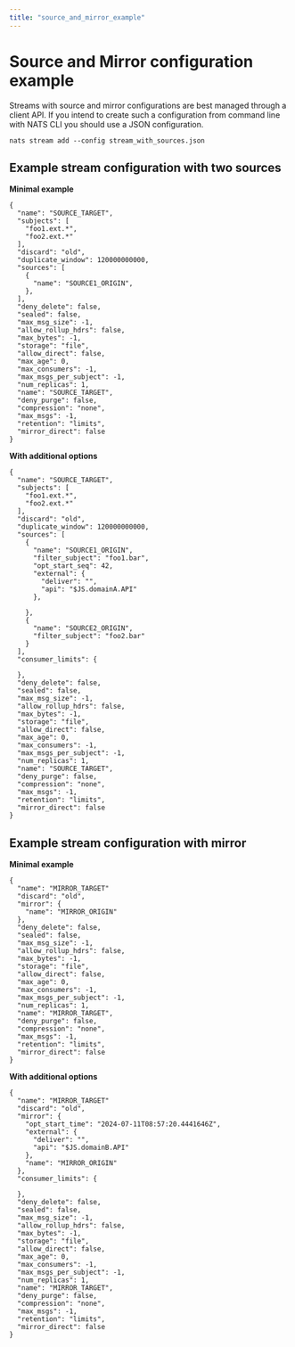```yaml
---
title: "source_and_mirror_example"
---
```

# Source and Mirror configuration example

Streams with source and mirror configurations are best managed through a client API. If you intend to create such a configuration from command line with NATS CLI you should use a JSON configuration. 

````
nats stream add --config stream_with_sources.json
````

## Example stream configuration with two sources

**Minimal example**
````
{
  "name": "SOURCE_TARGET",
  "subjects": [
    "foo1.ext.*",
    "foo2.ext.*"
  ],
  "discard": "old",
  "duplicate_window": 120000000000,
  "sources": [
    {
      "name": "SOURCE1_ORIGIN",
    },
  ],
  "deny_delete": false,
  "sealed": false,
  "max_msg_size": -1,
  "allow_rollup_hdrs": false,
  "max_bytes": -1,
  "storage": "file",
  "allow_direct": false,
  "max_age": 0,
  "max_consumers": -1,
  "max_msgs_per_subject": -1,
  "num_replicas": 1,
  "name": "SOURCE_TARGET",
  "deny_purge": false,
  "compression": "none",
  "max_msgs": -1,
  "retention": "limits",
  "mirror_direct": false
}
````

**With additional options**

````
{
  "name": "SOURCE_TARGET",
  "subjects": [
    "foo1.ext.*",
    "foo2.ext.*"
  ],
  "discard": "old",
  "duplicate_window": 120000000000,
  "sources": [
    {
      "name": "SOURCE1_ORIGIN",
      "filter_subject": "foo1.bar",
      "opt_start_seq": 42,
      "external": {
        "deliver": "",
        "api": "$JS.domainA.API"
      },
      
    },
    {
      "name": "SOURCE2_ORIGIN",
      "filter_subject": "foo2.bar"
    }
  ],
  "consumer_limits": {
    
  },
  "deny_delete": false,
  "sealed": false,
  "max_msg_size": -1,
  "allow_rollup_hdrs": false,
  "max_bytes": -1,
  "storage": "file",
  "allow_direct": false,
  "max_age": 0,
  "max_consumers": -1,
  "max_msgs_per_subject": -1,
  "num_replicas": 1,
  "name": "SOURCE_TARGET",
  "deny_purge": false,
  "compression": "none",
  "max_msgs": -1,
  "retention": "limits",
  "mirror_direct": false
}
````

## Example stream configuration with mirror


**Minimal example**

````
{
  "name": "MIRROR_TARGET"
  "discard": "old",
  "mirror": {
    "name": "MIRROR_ORIGIN"
  },
  "deny_delete": false,
  "sealed": false,
  "max_msg_size": -1,
  "allow_rollup_hdrs": false,
  "max_bytes": -1,
  "storage": "file",
  "allow_direct": false,
  "max_age": 0,
  "max_consumers": -1,
  "max_msgs_per_subject": -1,
  "num_replicas": 1,
  "name": "MIRROR_TARGET",
  "deny_purge": false,
  "compression": "none",
  "max_msgs": -1,
  "retention": "limits",
  "mirror_direct": false
}
````


**With additional options**

````
{
  "name": "MIRROR_TARGET"
  "discard": "old",
  "mirror": {
    "opt_start_time": "2024-07-11T08:57:20.4441646Z",
    "external": {
      "deliver": "",
      "api": "$JS.domainB.API"
    },
    "name": "MIRROR_ORIGIN"
  },
  "consumer_limits": {
    
  },
  "deny_delete": false,
  "sealed": false,
  "max_msg_size": -1,
  "allow_rollup_hdrs": false,
  "max_bytes": -1,
  "storage": "file",
  "allow_direct": false,
  "max_age": 0,
  "max_consumers": -1,
  "max_msgs_per_subject": -1,
  "num_replicas": 1,
  "name": "MIRROR_TARGET",
  "deny_purge": false,
  "compression": "none",
  "max_msgs": -1,
  "retention": "limits",
  "mirror_direct": false
}
````